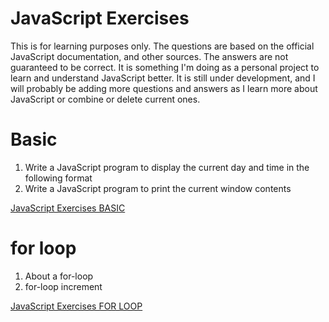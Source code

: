 # JavaScript Exercises

This is for learning purposes only. The questions are based on the official JavaScript documentation, and other sources. The answers are not guaranteed to be correct. It is something I'm doing as a personal project to learn and understand JavaScript better. It is still under development, and I will probably be adding more questions and answers as I learn more about JavaScript or combine or delete current ones.

# Basic

1. Write a JavaScript program to display the current day and time in the following format
2. Write a JavaScript program to print the current window contents

[JavaScript Exercises BASIC](https://github.com/danilojezernik/js-exercises/tree/master/basic)

# for loop

1. About a for-loop
2. for-loop increment

[JavaScript Exercises FOR LOOP](https://github.com/danilojezernik/js-exercises/tree/master/for-loop)
